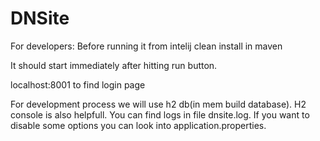 # DNSite
For developers:
Before running it from intelij
clean install in maven

It should start immediately after hitting run button.

localhost:8001 to find login page

For development process we will use h2 db(in mem build database). H2 console is also helpfull. 
You can find logs in file dnsite.log.
If you want to disable some options you can look into application.properties.


